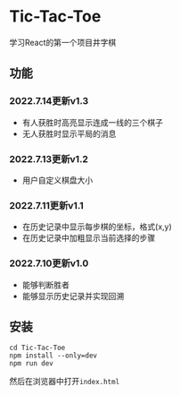# Tic-Tac-Toe
学习React的第一个项目井字棋
## 功能
### 2022.7.14更新v1.3
- 有人获胜时高亮显示连成一线的三个棋子
- 无人获胜时显示平局的消息
### 2022.7.13更新v1.2
- 用户自定义棋盘大小
### 2022.7.11更新v1.1
- 在历史记录中显示每步棋的坐标，格式(x,y)
- 在历史记录中加粗显示当前选择的步骤
### 2022.7.10更新v1.0
- 能够判断胜者
- 能够显示历史记录并实现回溯
## 安装
```npm
cd Tic-Tac-Toe
npm install --only=dev
npm run dev
```
然后在浏览器中打开`index.html`